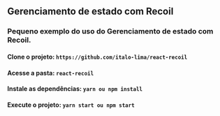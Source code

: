 ## Gerenciamento de estado com Recoil

### Pequeno exemplo do uso do Gerenciamento de estado com Recoil.

#### Clone o projeto: `https://github.com/italo-lima/react-recoil`

#### Acesse a pasta: `react-recoil`

#### Instale as dependências: `yarn ou npm install`

#### Execute o projeto: `yarn start ou npm start`
